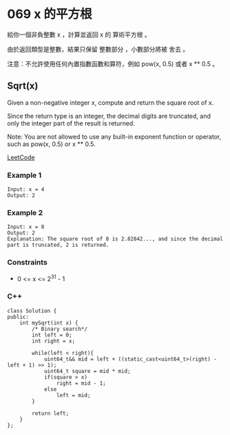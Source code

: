 # 069 x 的平方根 

給你一個非負整數 x ，計算並返回 x 的 算術平方根 。

由於返回類型是整數，結果只保留 整數部分 ，小數部分將被 舍去 。

注意：不允許使用任何內置指數函數和算符，例如 pow(x, 0.5) 或者 x ** 0.5 。

##  Sqrt(x)

Given a non-negative integer x, compute and return the square root of x.

Since the return type is an integer, the decimal digits are truncated, and only the integer part of the result is returned.

Note: You are not allowed to use any built-in exponent function or operator, such as pow(x, 0.5) or x ** 0.5.

[LeetCode](https://leetcode-cn.com/problems/sqrtx/)


### Example 1

```
Input: x = 4
Output: 2
```

### Example 2

```
Input: x = 8
Output: 2
Explanation: The square root of 8 is 2.82842..., and since the decimal part is truncated, 2 is returned.
```

### Constraints

* 0 <= x <= 2<sup>31</sup> - 1

### C++ 

```
class Solution {
public:
    int mySqrt(int x) {
        /* Binary search*/
        int left = 0;
        int right = x;

        while(left < right){
            uint64_t&& mid = left + ((static_cast<uint64_t>(right) - left + 1) >> 1);
            uint64_t square = mid * mid;
            if(square > x)
                right = mid - 1;
            else
                left = mid;
        }

        return left;
    }
};
```
